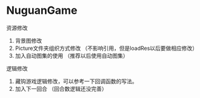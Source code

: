 # NuguanGame

资源修改
1. 背景图修改
2. Picture文件夹组织方式修改 （不影响引用，但是loadRes以后要做相应修改）
3. 加入自动图集的使用 （推荐以后使用自动图集）

逻辑修改
1. 藏钩游戏逻辑修改，可以参考一下回调函数的写法。
2. 加入下一回合 （回合数逻辑还没完善）